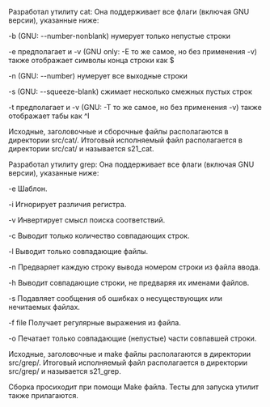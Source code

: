 Разработал утилиту cat: Она поддерживает все флаги (включая GNU версии), указанные ниже:

-b (GNU: --number-nonblank)	нумерует только непустые строки

-e предполагает и -v (GNU only: -E то же самое, но без применения -v) также отображает символы конца строки как $

-n (GNU: --number)	нумерует все выходные строки

-s (GNU: --squeeze-blank)	сжимает несколько смежных пустых строк

-t предполагает и -v (GNU: -T то же самое, но без применения -v) также отображает табы как ^I


Исходные, заголовочные и сборочные файлы располагаются в директории src/cat/.
Итоговый исполняемый файл располагается в директории src/cat/ и называется s21_cat.

Разработал утилиту grep: Она поддерживает все флаги (включая GNU версии), указанные ниже:

-e Шаблон.

-i Игнорирует различия регистра.

-v Инвертирует смысл поиска соответствий.

-c Выводит только количество совпадающих строк.

-l Выводит только совпадающие файлы.

-n Предваряет каждую строку вывода номером строки из файла ввода.

-h Выводит совпадающие строки, не предваряя их именами файлов.

-s Подавляет сообщения об ошибках о несуществующих или нечитаемых файлах.

-f file Получает регулярные выражения из файла.

-o Печатает только совпадающие (непустые) части совпавшей строки.

Исходные, заголовочные и make файлы располагаются в директории src/grep/.
Итоговый исполняемый файл располагается в директории src/grep/ и называется s21_grep.

Сборка просиходит при помощи Make  файла. Тесты для запуска утилит также прилагаются.

